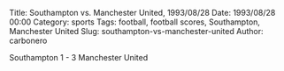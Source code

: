 Title: Southampton vs. Manchester United, 1993/08/28
Date: 1993/08/28 00:00
Category: sports
Tags: football, football scores, Southampton, Manchester United
Slug: southampton-vs-manchester-united
Author: carbonero


Southampton 1 - 3 Manchester United
